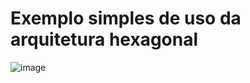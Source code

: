 # Exemplo simples de uso da arquitetura hexagonal

![image](https://user-images.githubusercontent.com/19633553/125383202-704d8100-e36d-11eb-8464-59920885ca30.png)
